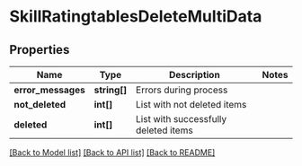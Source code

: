 # SkillRatingtablesDeleteMultiData

## Properties
Name | Type | Description | Notes
------------ | ------------- | ------------- | -------------
**error_messages** | **string[]** | Errors during process | 
**not_deleted** | **int[]** | List with not deleted items | 
**deleted** | **int[]** | List with successfully deleted items | 

[[Back to Model list]](../README.md#documentation-for-models) [[Back to API list]](../README.md#documentation-for-api-endpoints) [[Back to README]](../README.md)



